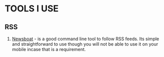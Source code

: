 # TOOLS I USE

## RSS

1. [Newsboat](https://newsboat.org/) - is a good command line tool to follow RSS feeds. Its simple and straightforward to use though you will not be able to use it on your mobile incase that is a requirement.

